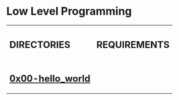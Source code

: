 <h1>Low Level Programming </h1>
<table>
    <tr>
        <td><strong><h2>DIRECTORIES</h2></strong></td>
        <td><strong><h2>REQUIREMENTS</h2></strong></td>
    </tr>
    <tr>
        <td><h2><a href="https://github.com/LivingDemonness28/alx-low_level_programming/tree/master/0x00-hello_world" target="_blanket">0x00-hello_world</a></h2></td>
        <td></td>
    </tr>
</table>